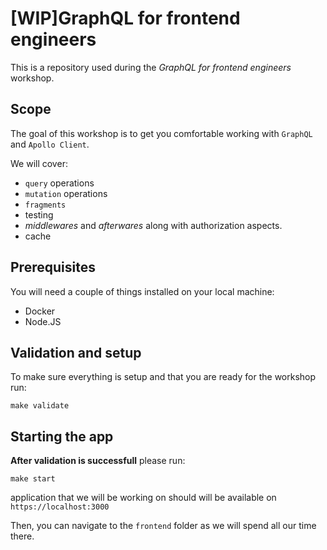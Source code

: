# [WIP]GraphQL for frontend engineers

This is a repository used during the _GraphQL for frontend engineers_ workshop.

## Scope

The goal of this workshop is to get you comfortable working with `GraphQL` and `Apollo Client`.

We will cover:

- `query` operations
- `mutation` operations
- `fragments`
- testing
- _middlewares_ and _afterwares_ along with authorization aspects.
- cache

## Prerequisites

You will need a couple of things installed on your local machine:

- Docker
- Node.JS

## Validation and setup

To make sure everything is setup and that you are ready for the workshop run:

```
make validate
```

## Starting the app

**After validation is successfull** please run:

```
make start
```

application that we will be working on should will be available on `https://localhost:3000`

Then, you can navigate to the `frontend` folder as we will spend all our time there.
